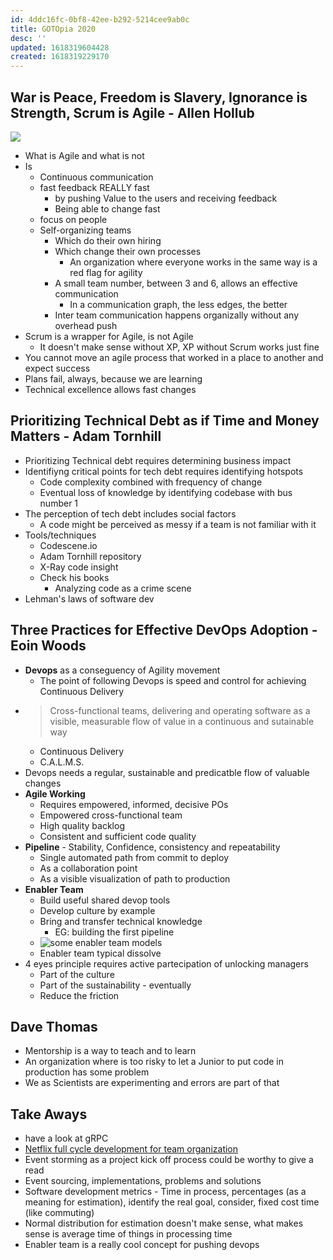```yaml
---
id: 4ddc16fc-0bf8-42ee-b292-5214cee9ab0c
title: GOTOpia 2020
desc: ''
updated: 1618319604428
created: 1618319229170
---
```


## War is Peace, Freedom is Slavery, Ignorance is Strength, Scrum is Agile - Allen Hollub
![](confs.gotopia_2020.1.png)
* What is Agile and what is not
* Is
  * Continuous communication
  * fast feedback REALLY fast
    * by pushing Value to the users and receiving feedback
    * Being able to change fast
  * focus on people
  * Self-organizing teams
    * Which do their own hiring
    * Which change their own processes
      * An organization where everyone works in the same way is a red flag for agility
    * A small team number, between 3 and 6, allows an effective communication
      * In a communication graph, the less edges, the better
    * Inter team communication happens organizally without any overhead push
* Scrum is a wrapper for Agile, is not Agile
  * It doesn't make sense without XP, XP without Scrum works just fine
* You cannot move an agile process that worked in a place to another and expect success
* Plans fail, always, because we are learning
* Technical excellence allows fast changes

## Prioritizing Technical Debt as if Time and Money Matters - Adam Tornhill
* Prioritizing Technical debt requires determining business impact
* Identifiyng critical points for tech debt requires identifying hotspots
  * Code complexity combined with frequency of change
  * Eventual loss of knowledge by identifying codebase with bus number 1
* The perception of tech debt includes social factors
  * A code might be perceived as messy if a team is not familiar with it
* Tools/techniques
  * Codescene.io
  * Adam Tornhill repository
  * X-Ray code insight
  * Check his books
    * Analyzing code as a crime scene
* Lehman's laws of software dev

## Three Practices for Effective DevOps Adoption - Eoin Woods
* __Devops__ as a conseguency of Agility movement
  * The point of following Devops is speed and control for achieving Continuous Delivery
* > Cross-functional teams, delivering and operating software as a visible, measurable flow of value in a continuous and sutainable way
  * Continuous Delivery
  * C.A.L.M.S.
* Devops needs a regular, sustainable and predicatble flow of valuable changes
* __Agile Working__
  * Requires empowered, informed, decisive POs
  * Empowered cross-functional team
  * High quality backlog
  * Consistent and sufficient code quality
* __Pipeline__ - Stability, Confidence, consistency and repeatability
  * Single automated path from commit to deploy
  * As a collaboration point
  * As a visible visualization of path to production
* __Enabler Team__
  * Build useful shared devop tools
  * Develop culture by example
  * Bring and transfer technical knowledge
    * EG: building the first pipeline
  *  ![some enabler team models](confs.gotopia_2020.2.png)
  * Enabler team typical dissolve
* 4 eyes principle requires active partecipation of unlocking managers
  * Part of the culture
  * Part of the sustainability - eventually
  * Reduce the friction

## Dave Thomas
* Mentorship is a way to teach and to learn
* An organization where is too risky to let a Junior to put code in production has some problem
* We as Scientists are experimenting and errors are part of that

## Take Aways
* have a look at gRPC
* [Netflix full cycle development for team organization](https://netflixtechblog.com/full-cycle-developers-at-netflix-a08c31f83249)
* Event storming as a project kick off process could be worthy to give a read
* Event sourcing, implementations, problems and solutions
* Software development metrics - Time in process, percentages (as a meaning for estimation), identify the real goal, consider, fixed cost time (like commuting)
* Normal distribution for estimation doesn't make sense, what makes sense is average time of things in processing time
* Enabler team is a really cool concept for pushing devops

